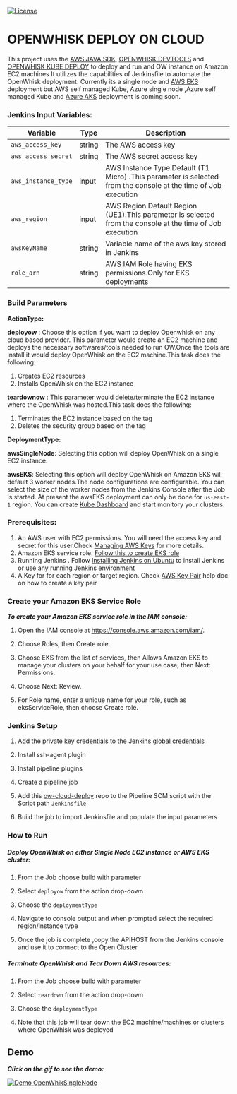 <!--
#
# Licensed to the Apache Software Foundation (ASF) under one or more
# contributor license agreements.  See the NOTICE file distributed with
# this work for additional information regarding copyright ownership.
# The ASF licenses this file to You under the Apache License, Version 2.0
# (the "License"); you may not use this file except in compliance with
# the License.  You may obtain a copy of the License at
#
#     http://www.apache.org/licenses/LICENSE-2.0
#
# Unless required by applicable law or agreed to in writing, software
# distributed under the License is distributed on an "AS IS" BASIS,
# WITHOUT WARRANTIES OR CONDITIONS OF ANY KIND, either express or implied.
# See the License for the specific language governing permissions and
# limitations under the License.
#
-->
[![License](https://img.shields.io/badge/license-Apache--2.0-blue.svg)](http://www.apache.org/licenses/LICENSE-2.0)
# OPENWHISK DEPLOY ON CLOUD
This project uses the [AWS JAVA SDK], [OPENWHISK DEVTOOLS] and [OPENWHISK KUBE DEPLOY] to deploy and run and OW instance on Amazon EC2 machines
It utilizes the capabilities of Jenkinsfile to automate the OpenWhisk deployment. Currently its a single node and  [AWS EKS] deployment but AWS self managed Kube, Azure single node ,Azure self managed Kube and [Azure AKS] deployment is coming soon.

### Jenkins Input Variables:
| Variable | Type | Description |
| --- | --- | --- |
| `aws_access_key` | string | The AWS access key |
| `aws_access_secret` | string | The AWS secret access key |
| `aws_instance_type` | input | AWS Instance Type.Default (T1 Micro) .This parameter is selected from the console at the time of Job execution|
| `aws_region` | input| AWS Region.Default  Region (UE1).This parameter is selected from the console at the time of Job execution|
| `awsKeyName` | string | Variable name of the aws key stored in Jenkins |
| `role_arn` | string | AWS IAM Role having EKS permissions.Only for EKS deployments |



### Build Parameters 

 **ActionType:**
	
**deployow**  : Choose this option if you want to deploy Openwhisk on any cloud based provider.
This parameter would create an EC2 machine and deploys the necessary softwares/tools needed to run OW.Once the tools are install it would deploy OpenWhisk on the EC2 machine.This task does the following:
1. Creates EC2 resources
2. Installs OpenWhisk on the EC2 instance

**teardownow** : This parameter would delete/terminate  the EC2 instance where the OpenWhisk was hosted.This task does the following:
1. Terminates the EC2 instance based on the tag
2. Deletes the security group based on the tag


 **DeploymentType:**

**awsSingleNode**: Selecting this option will deploy OpenWhisk on a single EC2 instance.


**awsEKS**: Selecting this option will deploy OpenWhisk on Amazon EKS will default 3 worker nodes.The node configurations are configurable. You can select the size of the worker nodes from the Jenkins Console after the Job is started. At present the awsEKS deployment can only be done for `us-east-1` region.
You can create [Kube Dashboard] and start monitory your clusters.



### Prerequisites:

1. An AWS user with EC2 permissions. You will need the access key and secret for this user.Check [Managing AWS Keys]
for more details.
2. Amazon EKS service role. [Follow this to create EKS role](#create-your-amazon-eks-service-role)
3. Running Jenkins . Follow [Installing Jenkins on Ubuntu] to install Jenkins or use any running Jenkins environment
4. A Key for for each region or target region. Check [AWS Key Pair] help doc on how to create a key pair


### Create your Amazon EKS Service Role

***To create your Amazon EKS service role in the IAM console:***

1. Open the IAM console at https://console.aws.amazon.com/iam/.

2. Choose Roles, then Create role.

3. Choose EKS from the list of services, then Allows Amazon EKS to manage your clusters on your behalf for your use case, then Next: Permissions.

4. Choose Next: Review.

5. For Role name, enter a unique name for your role, such as eksServiceRole, then choose Create role.


### Jenkins Setup
1. Add the private key credentials to the [Jenkins global credentials]

2. Install ssh-agent plugin

3. Install pipeline plugins

4. Create a pipeline job 

5. Add this [ow-cloud-deploy] repo to the Pipeline SCM script with the Script path `Jenkinsfile`

6. Build the job to import Jenkinsfile and populate the input parameters

### How to Run
##### Deploy OpenWhisk on either Single Node EC2 instance or AWS EKS cluster: 

1. From the Job choose build with parameter 

2. Select `deployow` from the action drop-down

3. Choose the `deploymentType` 

4. Navigate to console output and when prompted select the required region/instance type

5. Once the job is complete ,copy the APIHOST from the Jenkins console and use it to connect to the Open Cluster


##### Terminate OpenWhisk and Tear Down AWS resources: 

1. From the Job choose build with parameter 

2. Select `teardown` from the action drop-down

3. Choose the `deploymentType` 

4. Note that this job will tear down the EC2 machine/machines or clusters where OpenWhisk was deployed


## Demo
***Click on the gif to see the demo:***

[![Demo OpenWhikSingleNode](https://github.com/rahulqelfo/ow-cloud-deploy/blob/demo-video/demo.gif)](https://spark.adobe.com/video/nJ6MFOd6agmyc)

 [OPENWHISK DEVTOOLS]: https://github.com/apache/incubator-openwhisk-devtools
 [AWS JAVA SDK]: https://aws.amazon.com/sdk-for-java/ 
 [AWS EKS]: https://aws.amazon.com/eks/
 [Azure AKS]: https://azure.microsoft.com/en-ca/services/kubernetes-service/
 [OPENWHISK KUBE DEPLOY]: https://github.com/apache/incubator-openwhisk-deploy-kube
 [Managing AWS Keys]: https://docs.aws.amazon.com/general/latest/gr/managing-aws-access-keys.html
 [Installing Jenkins on Ubuntu]: https://linuxize.com/post/how-to-install-jenkins-on-ubuntu-18-04/
 [AWS Key Pair]: https://docs.aws.amazon.com/AWSEC2/latest/UserGuide/ec2-key-pairs.html#having-ec2-create-your-key-pair
 [EKS Getting Started]: https://docs.aws.amazon.com/eks/latest/userguide/getting-started.html
 [Jenkins global credentials]: https://jenkins.io/doc/book/using/using-credentials/
 [ow-cloud-deploy]: https://github.com/rahulqelfo/ow-cloud-deploy
 [Kube Dashboard]: https://docs.aws.amazon.com/eks/latest/userguide/dashboard-tutorial.html
